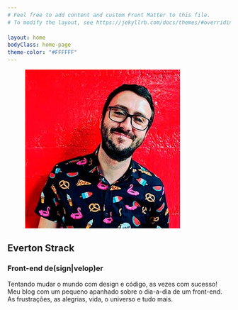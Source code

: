 ```yaml
---
# Feel free to add content and custom Front Matter to this file.
# To modify the layout, see https://jekyllrb.com/docs/themes/#overriding-theme-defaults

layout: home
bodyClass: home-page
theme-color: "#FFFFFF"
---
```


<!-- banner -->
<section class="section author-resume">
<div class="wrapper">
    <article>
      <figure>
        <picture>
          <source type="image/webp" srcset="/assets/images/webp/evertonstrack-small.webp" />
          <source srcset="/assets/images/evertonstrack-small.jpg" />
          <img itemprop="image" src="/assets/images/evertonstrack-small.jpg" class="round" alt="Foto de Everton Strack" />
        </picture>
      </figure>
      <div class="author-resume__text">
        <h2>Everton Strack</h2>
        <h3>Front-end de(<strong>sign</strong>|<strong>velop</strong>)er</h3>
        <p>Tentando mudar o mundo com design e código, as vezes com sucesso!<br /> 
        Meu blog com um pequeno apanhado sobre o dia-a-dia de um front-end. As frustrações, as alegrias, vida, o universo e tudo mais.</p>
      </div>
    </article>
  </div>
</section>
<!-- /banner -->